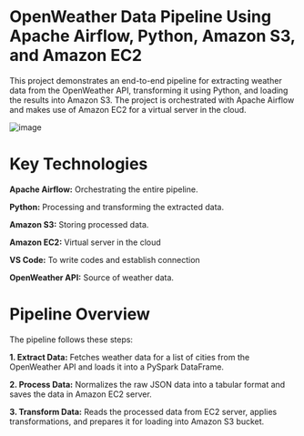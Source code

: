 # OpenWeather Data Pipeline Using Apache Airflow, Python, Amazon S3, and Amazon EC2

This project demonstrates an end-to-end pipeline for extracting weather data from the OpenWeather API, transforming it using Python, and loading the results into Amazon S3. The project is orchestrated with Apache Airflow and makes use of Amazon EC2 for a virtual server in the cloud.

![image](https://github.com/user-attachments/assets/ccdaf74e-1f9d-458a-ba96-54b96104af55)

# Key Technologies

**Apache Airflow:** Orchestrating the entire pipeline.

**Python:** Processing and transforming the extracted data.

**Amazon S3:** Storing processed data.

**Amazon EC2:** Virtual server in the cloud

**VS Code:** To write codes and establish connection

**OpenWeather API:** Source of weather data.

# Pipeline Overview

The pipeline follows these steps:

**1. Extract Data:** Fetches weather data for a list of cities from the OpenWeather API and loads it into a PySpark DataFrame.

**2. Process Data:** Normalizes the raw JSON data into a tabular format and saves the data in Amazon EC2 server.

**3. Transform Data:** Reads the processed data from EC2 server, applies transformations, and prepares it for loading into Amazon S3 bucket.


